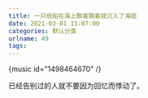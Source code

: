 ```yaml
---
title: 一只纸船在海上飘着飘着就沉入了海底
date: 2021-03-01 15:07:00
categories: 默认分类
urlname: 49
tags:
---
```

<!--markdown-->
{music id="1498464670" /}


已经告别过的人就不要因为回忆而悸动了。